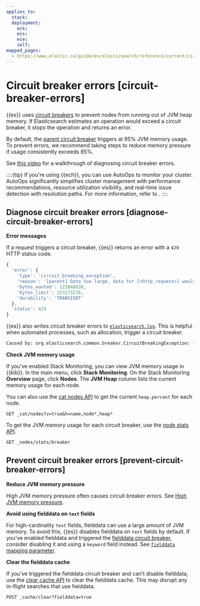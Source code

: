 ```yaml
---
applies_to:
  stack:
  deployment:
    eck:
    ess:
    ece:
    self:
mapped_pages:
  - https://www.elastic.co/guide/en/elasticsearch/reference/current/circuit-breaker-errors.html
---
```


# Circuit breaker errors [circuit-breaker-errors]

{{es}} uses [circuit breakers](elasticsearch://reference/elasticsearch/configuration-reference/circuit-breaker-settings.md) to prevent nodes from running out of JVM heap memory. If Elasticsearch estimates an operation would exceed a circuit breaker, it stops the operation and returns an error.

By default, the [parent circuit breaker](elasticsearch://reference/elasticsearch/configuration-reference/circuit-breaker-settings.md#parent-circuit-breaker) triggers at 95% JVM memory usage. To prevent errors, we recommend taking steps to reduce memory pressure if usage consistently exceeds 85%.

See [this video](https://www.youtube.com/watch?v=k3wYlRVbMSw) for a walkthrough of diagnosing circuit breaker errors.

::::{tip}
If you're using {{ech}}, you can use AutoOps to monitor your cluster. AutoOps significantly simplifies cluster management with performance recommendations, resource utilization visibility, and real-time issue detection with resolution paths. For more information, refer to [](/deploy-manage/monitor/autoops.md).
::::



## Diagnose circuit breaker errors [diagnose-circuit-breaker-errors]

**Error messages**

If a request triggers a circuit breaker, {{es}} returns an error with a `429` HTTP status code.

```js
{
  'error': {
    'type': 'circuit_breaking_exception',
    'reason': '[parent] Data too large, data for [<http_request>] would be [123848638/118.1mb], which is larger than the limit of [123273216/117.5mb], real usage: [120182112/114.6mb], new bytes reserved: [3666526/3.4mb]',
    'bytes_wanted': 123848638,
    'bytes_limit': 123273216,
    'durability': 'TRANSIENT'
  },
  'status': 429
}
```

{{es}} also writes circuit breaker errors to [`elasticsearch.log`](../../deploy-manage/monitor/logging-configuration/elasticsearch-log4j-configuration-self-managed.md). This is helpful when automated processes, such as allocation, trigger a circuit breaker.

```txt
Caused by: org.elasticsearch.common.breaker.CircuitBreakingException: [parent] Data too large, data for [<transport_request>] would be [num/numGB], which is larger than the limit of [num/numGB], usages [request=0/0b, fielddata=num/numKB, in_flight_requests=num/numGB, accounting=num/numGB]
```

**Check JVM memory usage**

If you’ve enabled Stack Monitoring, you can view JVM memory usage in {{kib}}. In the main menu, click **Stack Monitoring**. On the Stack Monitoring **Overview** page, click **Nodes**. The **JVM Heap** column lists the current memory usage for each node.

You can also use the [cat nodes API](https://www.elastic.co/docs/api/doc/elasticsearch/operation/operation-cat-nodes) to get the current `heap.percent` for each node.

```console
GET _cat/nodes?v=true&h=name,node*,heap*
```

To get the JVM memory usage for each circuit breaker, use the [node stats API](https://www.elastic.co/docs/api/doc/elasticsearch/operation/operation-nodes-stats).

```console
GET _nodes/stats/breaker
```


## Prevent circuit breaker errors [prevent-circuit-breaker-errors]

**Reduce JVM memory pressure**

High JVM memory pressure often causes circuit breaker errors. See [High JVM memory pressure](high-jvm-memory-pressure.md).

**Avoid using fielddata on `text` fields**

For high-cardinality `text` fields, fielddata can use a large amount of JVM memory. To avoid this, {{es}} disables fielddata on `text` fields by default. If you’ve enabled fielddata and triggered the [fielddata circuit breaker](elasticsearch://reference/elasticsearch/configuration-reference/circuit-breaker-settings.md#fielddata-circuit-breaker), consider disabling it and using a `keyword` field instead. See [`fielddata` mapping parameter](elasticsearch://reference/elasticsearch/mapping-reference/text.md#fielddata-mapping-param).

**Clear the fielddata cache**

If you’ve triggered the fielddata circuit breaker and can’t disable fielddata, use the [clear cache API](https://www.elastic.co/docs/api/doc/elasticsearch/operation/operation-indices-clear-cache) to clear the fielddata cache. This may disrupt any in-flight searches that use fielddata.

```console
POST _cache/clear?fielddata=true
```
